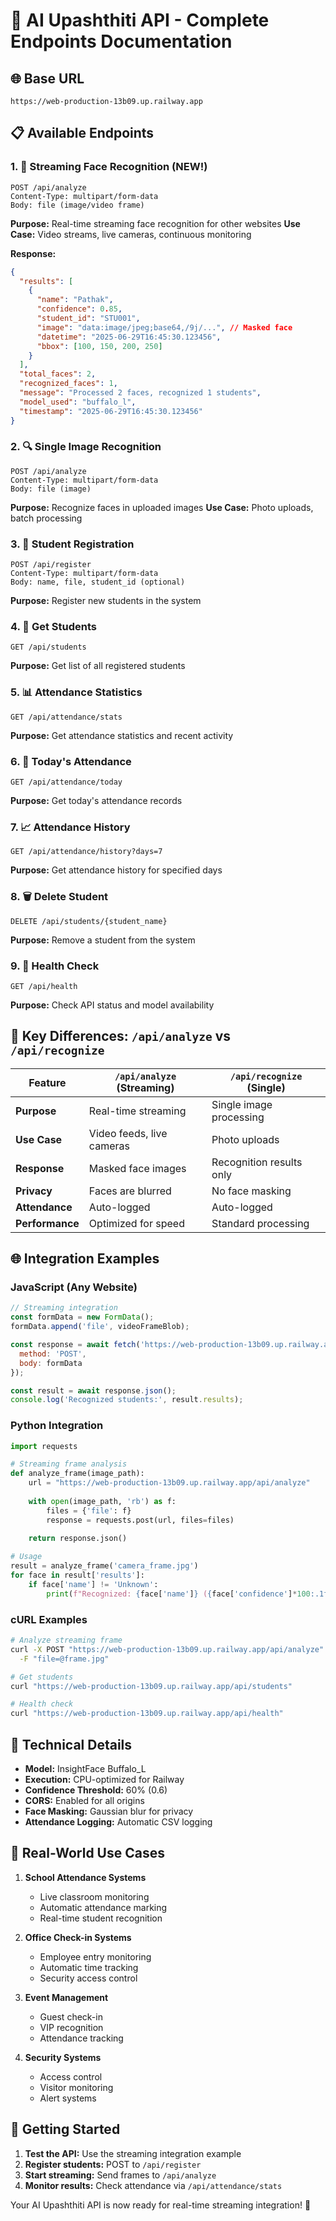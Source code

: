 # 🚀 AI Upashthiti API - Complete Endpoints Documentation

## 🌐 Base URL
```
https://web-production-13b09.up.railway.app
```

## 📋 Available Endpoints

### 1. 🎥 **Streaming Face Recognition** (NEW!)
```http
POST /api/analyze
Content-Type: multipart/form-data
Body: file (image/video frame)
```

**Purpose:** Real-time streaming face recognition for other websites
**Use Case:** Video streams, live cameras, continuous monitoring

**Response:**
```json
{
  "results": [
    {
      "name": "Pathak",
      "confidence": 0.85,
      "student_id": "STU001",
      "image": "data:image/jpeg;base64,/9j/...", // Masked face
      "datetime": "2025-06-29T16:45:30.123456",
      "bbox": [100, 150, 200, 250]
    }
  ],
  "total_faces": 2,
  "recognized_faces": 1,
  "message": "Processed 2 faces, recognized 1 students",
  "model_used": "buffalo_l",
  "timestamp": "2025-06-29T16:45:30.123456"
}
```

### 2. 🔍 **Single Image Recognition**
```http
POST /api/analyze
Content-Type: multipart/form-data
Body: file (image)
```

**Purpose:** Recognize faces in uploaded images
**Use Case:** Photo uploads, batch processing

### 3. 👤 **Student Registration**
```http
POST /api/register
Content-Type: multipart/form-data
Body: name, file, student_id (optional)
```

**Purpose:** Register new students in the system

### 4. 👥 **Get Students**
```http
GET /api/students
```

**Purpose:** Get list of all registered students

### 5. 📊 **Attendance Statistics**
```http
GET /api/attendance/stats
```

**Purpose:** Get attendance statistics and recent activity

### 6. 📅 **Today's Attendance**
```http
GET /api/attendance/today
```

**Purpose:** Get today's attendance records

### 7. 📈 **Attendance History**
```http
GET /api/attendance/history?days=7
```

**Purpose:** Get attendance history for specified days

### 8. 🗑️ **Delete Student**
```http
DELETE /api/students/{student_name}
```

**Purpose:** Remove a student from the system

### 9. 🏥 **Health Check**
```http
GET /api/health
```

**Purpose:** Check API status and model availability

## 🎯 Key Differences: `/api/analyze` vs `/api/recognize`

| Feature | `/api/analyze` (Streaming) | `/api/recognize` (Single) |
|---------|---------------------------|---------------------------|
| **Purpose** | Real-time streaming | Single image processing |
| **Use Case** | Video feeds, live cameras | Photo uploads |
| **Response** | Masked face images | Recognition results only |
| **Privacy** | Faces are blurred | No face masking |
| **Attendance** | Auto-logged | Auto-logged |
| **Performance** | Optimized for speed | Standard processing |

## 🌐 Integration Examples

### JavaScript (Any Website)
```javascript
// Streaming integration
const formData = new FormData();
formData.append('file', videoFrameBlob);

const response = await fetch('https://web-production-13b09.up.railway.app/api/analyze', {
  method: 'POST',
  body: formData
});

const result = await response.json();
console.log('Recognized students:', result.results);
```

### Python Integration
```python
import requests

# Streaming frame analysis
def analyze_frame(image_path):
    url = "https://web-production-13b09.up.railway.app/api/analyze"
    
    with open(image_path, 'rb') as f:
        files = {'file': f}
        response = requests.post(url, files=files)
    
    return response.json()

# Usage
result = analyze_frame('camera_frame.jpg')
for face in result['results']:
    if face['name'] != 'Unknown':
        print(f"Recognized: {face['name']} ({face['confidence']*100:.1f}%)")
```

### cURL Examples
```bash
# Analyze streaming frame
curl -X POST "https://web-production-13b09.up.railway.app/api/analyze" \
  -F "file=@frame.jpg"

# Get students
curl "https://web-production-13b09.up.railway.app/api/students"

# Health check
curl "https://web-production-13b09.up.railway.app/api/health"
```

## 🔧 Technical Details

- **Model:** InsightFace Buffalo_L
- **Execution:** CPU-optimized for Railway
- **Confidence Threshold:** 60% (0.6)
- **CORS:** Enabled for all origins
- **Face Masking:** Gaussian blur for privacy
- **Attendance Logging:** Automatic CSV logging

## 🎥 Real-World Use Cases

1. **School Attendance Systems**
   - Live classroom monitoring
   - Automatic attendance marking
   - Real-time student recognition

2. **Office Check-in Systems**
   - Employee entry monitoring
   - Automatic time tracking
   - Security access control

3. **Event Management**
   - Guest check-in
   - VIP recognition
   - Attendance tracking

4. **Security Systems**
   - Access control
   - Visitor monitoring
   - Alert systems

## 🚀 Getting Started

1. **Test the API:** Use the streaming integration example
2. **Register students:** POST to `/api/register`
3. **Start streaming:** Send frames to `/api/analyze`
4. **Monitor results:** Check attendance via `/api/attendance/stats`

Your AI Upashthiti API is now ready for real-time streaming integration! 🎉